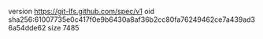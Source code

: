 version https://git-lfs.github.com/spec/v1
oid sha256:61007735e0c417f0e9b6430a8af36b2cc80fa76249462ce7a439ad36a54dde62
size 7485
